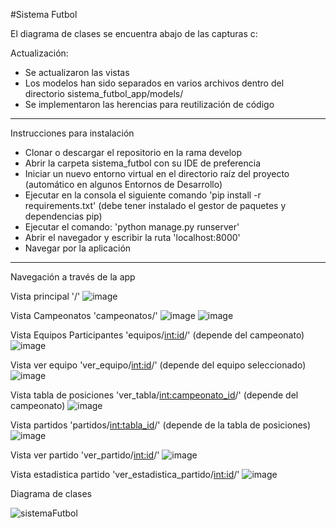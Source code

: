 #Sistema Futbol

El diagrama de clases se encuentra abajo de las capturas c:

Actualización: 
- Se actualizaron las vistas
- Los modelos han sido separados en varios archivos dentro del directorio sistema_futbol_app/models/
- Se implementaron las herencias para reutilización de código

--------------------------------------------------------------------------------------------------------------------------------------------------------------------------

Instrucciones para instalación
- Clonar o descargar el repositorio en la rama develop
- Abrir la carpeta sistema_futbol con su IDE de preferencia
- Iniciar un nuevo entorno virtual en el directorio raíz del proyecto (automático en algunos Entornos de Desarrollo)
- Ejecutar en la consola el siguiente comando 'pip install -r requirements.txt' (debe tener instalado el gestor de paquetes y dependencias pip)
- Ejecutar el comando: 'python manage.py runserver'
- Abrir el navegador y escribir la ruta 'localhost:8000'
- Navegar por la aplicación

--------------------------------------------------------------------------------------------------------------------------------------------------------------------------

Navegación a través de la app

Vista principal '/'
![image](https://github.com/user-attachments/assets/413b01ad-4514-431a-a02b-6fe88cd0c4d0)

Vista Campeonatos 'campeonatos/'
![image](https://github.com/user-attachments/assets/2d33de3d-5a8a-444d-a454-e95bc5222d98)
![image](https://github.com/user-attachments/assets/d061b5eb-eed8-4d25-a8c4-8ee4ba804775)

Vista Equipos Participantes 'equipos/<int:id>/' (depende del campeonato)
![image](https://github.com/user-attachments/assets/f476408e-b49a-4297-9f79-8b48ab2a9c71)

Vista ver equipo 'ver_equipo/<int:id>/' (depende del equipo seleccionado)
![image](https://github.com/user-attachments/assets/9263c3bb-d1f3-4524-9f40-b8e6ffdf0572)

Vista tabla de posiciones 'ver_tabla/<int:campeonato_id>/' (depende del campeonato)
![image](https://github.com/user-attachments/assets/1ed70218-a1a0-4192-a08e-6cb8328d33f0)

Vista partidos 'partidos/<int:tabla_id>/' (depende de la tabla de posiciones)
![image](https://github.com/user-attachments/assets/bc625cc3-1dcb-46c2-ad6e-7d6da20419bc)

Vista ver partido 'ver_partido/<int:id>/' 
![image](https://github.com/user-attachments/assets/1beddfce-6e56-4be4-9332-fc8a2cdfd626)

Vista estadistica partido 'ver_estadistica_partido/<int:id>/'
![image](https://github.com/user-attachments/assets/5882425a-5a7f-4530-b32b-7e0b147a8162)


Diagrama de clases

![sistemaFutbol](https://github.com/user-attachments/assets/065bf9a5-55bd-47db-b655-8d4a4dcf8fcd)

